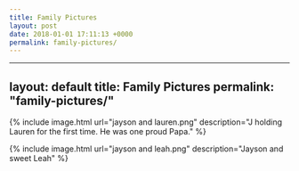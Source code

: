 ```yaml
---
title: Family Pictures
layout: post
date: 2018-01-01 17:11:13 +0000
permalink: family-pictures/
---
```

---
layout: default
title: Family Pictures
permalink: "family-pictures/"
---
{% include image.html url="jayson and lauren.png" description="J holding Lauren for the first time. He was one proud Papa." %}

{% include image.html url="jayson and leah.png" description="Jayson and sweet Leah" %}
